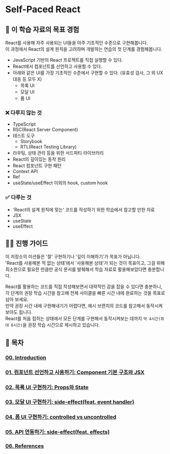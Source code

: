 # Self-Paced React

## 🎯 이 학습 자료의 목표 경험
React를 사용해 자주 사용되는 UI들을 아주 기초적인 수준으로 구현해봅니다.    
이 과정에서 React의 설계 원칙을 고려하며 개발하는 연습의 첫 단계를 경험해봅니다.
- JavaScript 기반의 React 프로젝트를 직접 실행할 수 있다. 
- React에서 컴포넌트를 선언하고 사용할 수 있다. 
- 아래와 같은 UI를 가장 기초적인 수준에서 구현할 수 있다. (유효성 검사, 그 외 UX 대응 등 모두 X)
  - 목록 UI
  - 모달 UI
  - 폼 UI 

### ❌ 다루지 않는 것
- TypeScript
- RSC(React Server Component)
- 테스트 도구
  - Storybook
  - RTL(React Testing Library)
- 라우팅, 상태 관리 등을 위한 서드파티 라이브러리
- React의 깊이있는 동작 원리
- React 컴포넌트 구현 패턴
- Context API
- Ref
- useState/useEffect 이외의 hook, custom hook

### ✅ 다루는 것
- 'React의 설계 원칙에 맞는' 코드를 작성하기 위한 학습에서 참고할 만한 자료
- JSX
- useState
- useEffect 

## 🧙‍♀️ 진행 가이드
이 저장소의 미션들은 '잘' 구현하기나 '깊이 이해하기'가 목표가 아닙니다.      
'React를 사용해본 적 없는 상태'에서 '사용해본 상태'가 되는 것이 목표이고, 그걸 위해 최소한으로 필요한 만큼만 공식 문서를 발췌해서 학습 자료로 활용해보았다면 충분합니다.                   

React를 활용하는 코드를 직접 작성해보면서 대략적인 감을 잡을 수 있다면 충분하니,      
각 단계의 권장 학습 시간을 참고해 전체 사이클을 빠른 시간 내에 완료하는 것을 목표로 삼아 보세요.       
만약 권장 시간 내에 구현해내기가 어렵다면, 예시 브랜치의 코드를 참고해서 동작시켜보아도 됩니다.     
React를 처음 접하는 상태에서 모든 단계를 구현해서 동작시켜보는 데까지 `약 4시간(최대 6시간)`을 권장 학습 시간으로 제시하고 있습니다.  

## 🦮 목차
### [00. Introduction](./00-introduction/README.md)
### [01. 컴포넌트 선언하고 사용하기: Component 기본 구조와 JSX](./01-first-component/README.md)
### [02. 목록 UI 구현하기: Props와 State](./02-rendering-lists/README.md)
### [03. 모달 UI 구현하기: side-effect(feat. event handler)](./03-modal/README.md)
### [04. 폼 UI 구현하기: controlled vs uncontrolled](./04-form/README.md) 
### [05. API 연동하기: side-effect(feat. effects)](./05-effects/README.md)
### [06. References](./06-references/README.md)
